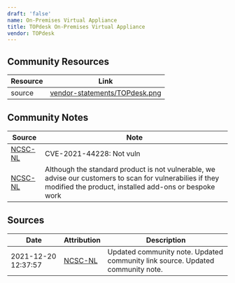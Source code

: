 ```yaml
---
draft: 'false'
name: On-Premises Virtual Appliance
title: TOPdesk On-Premises Virtual Appliance
vendor: TOPdesk
---
```



## Community Resources
| Resource | Link |
| --- | --- |
| source | [vendor-statements/TOPdesk.png](vendor-statements/TOPdesk.png) |

## Community Notes
| Source | Note |
| --- | --- |
| [NCSC-NL](https://github.com/NCSC-NL/log4shell/blob/main/software/README.md) | CVE-2021-44228: Not vuln </ul> |
| [NCSC-NL](https://github.com/NCSC-NL/log4shell/blob/main/software/README.md) | Although the standard product is not vulnerable, we advise our customers to scan for vulnerabilies if they modified the product, installed add-ons or bespoke work |

## Sources
| Date | Attribution | Description |
| --- | --- | --- |
| 2021-12-20 12:37:57 | [NCSC-NL](https://github.com/NCSC-NL/log4shell/blob/main/software/README.md) | Updated community note. Updated community link source. Updated community note.  |
